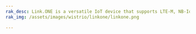 ```yaml
---
rak_desc: Link.ONE is a versatile IoT device that supports LTE-M, NB-IoT, and LoRaWAN connectivity, based on the Nordic nRF52840 SoC, Semtech SX1262 LoRa transceiver, and Quectel BG77 LTE module. It is compatible with the Arduino IDE.
rak_img: /assets/images/wistrio/linkone/linkone.png

---
```


<rk-redirect to="/Product-Categories/WisTrio/LINKONE/Overview/" />
